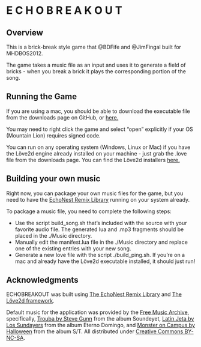 # E C H O B R E A K O U T

## Overview

This is a brick-break style game that @BDFife and @JimFingal built for MHDBOS2012.

The game takes a music file as an input and uses it to generate a field of bricks - when you break a brick it plays the corresponding portion of the song.

## Running the Game

If you are using a mac, you should be able to download the executable file from the downloads page on GitHub, or [here.](https://s3.amazonaws.com/BDFife-Public/EchoBreakout.zip)

You may need to right click the game and select “open” explicitly if your OS (Mountain Lion) requires signed code. 

You can run on any operating system (Windows, Linux or Mac) if you have the Löve2d engine already installed on your machine - just grab the .love file from the downloads page. You can find the Löve2d installers [here.](https://love2d.org)

## Building your own music

Right now, you can package your own music files for the game, but you need to have the [EchoNest Remix Library](http://echonest.github.com/remix/) running on your system already. 

To package a music file, you need to complete the following steps: 
* Use the script build_song.sh that’s included with the source with your favorite audio file. The generated lua and .mp3 fragments should be placed in the ./Music directory.
* Manually edit the manifest.lua file in the ./Music directory and replace one of the existing entries with your new song.
* Generate a new love file with the script ./build_ping.sh. If you’re on a mac and already have the Löve2d executable installed, it should just run! 

## Acknowledgments

ECHOBREAKOUT was built using [The EchoNest Remix Library](http://echonest.github.com/remix/) and [The Löve2d framework](Love2d.org). 

Default music for the application was provided by the [Free Music Archive](freemusicarchive.org), specifically, [Trouba by Steve Gunn](http://freemusicarchive.org/music/Soundeyet/On_A_Steady_Diet_of_Hash_Bread__Salt/) from the album Soundeyet, [Latin Jeta by Los Sundayers](http://freemusicarchive.org/music/Los_Sundayers/Eterno_Domingo/Los_Sundayers_-_04_-_Latin_Jeta) from the album Eterno Domingo, and [Monster on Campus by Halloween](http://freemusicarchive.org/music/Halloween/ST_1099/) from the album S/T. All distributed under [Creative Commons BY-NC-SA](http://creativecommons.org/licenses/by-nc-sa/3.0/).